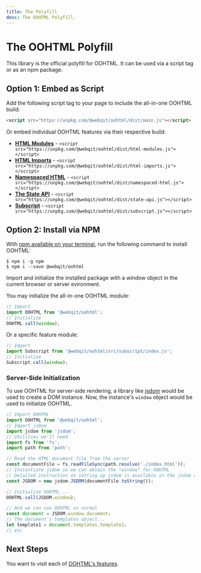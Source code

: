 ```yaml
---
title: The Polyfill
desc: The OOHTML Polyfill.
---
```

# The OOHTML Polyfill

This library is the official polyfill for OOHTML. It can be used via a script tag or as an npm package.

## Option 1: Embed as Script 

Add the following script tag to your page to include the all-in-one OOHTML build:

  ```html
  <script src="https://unpkg.com/@webqit/oohtml/dist/main.js"></script>
  ```

Or embed individual OOHTML features via their respective build:

  + **[HTML Modules](../../spec/html-modules)** - `<script src="https://unpkg.com/@webqit/oohtml/dist/html-modules.js"></script>`
  + **[HTML Imports](../../spec/html-imports)** - `<script src="https://unpkg.com/@webqit/oohtml/dist/html-imports.js"></script>`
  + **[Namespaced HTML](../../spec/namespaced-html)** - `<script src="https://unpkg.com/@webqit/oohtml/dist/namespaced-html.js"></script>`
  + **[The State API](../../spec/the-state-api)** - `<script src="https://unpkg.com/@webqit/oohtml/dist/state-api.js"></script>`
  + **[Subscript](../../spec/subscript)** - `<script src="https://unpkg.com/@webqit/oohtml/dist/subscript.js"></script>`

## Option 2: Install via NPM

With [npm available on your terminal](https://docs.npmjs.com/downloading-and-installing-node-js-and-npm), run the following command to install OOHTML:

```text
$ npm i -g npm
$ npm i --save @webqit/oohtml
```

Import and initialize the installed package with a *window* object in the current browser or server evironment.

You may initialize the all-in-one OOHTML module:

```js
// Import
import OOHTML from '@webqit/oohtml';
// Initialize
OOHTML.call(window);
```

Or a specific feature module:

```js
// Import
import Subscript from '@webqit/oohtml/src/subscript/index.js';
// Initialize
Subscript.call(window);
```

### Server-Side Initialization

To use OOHTML for server-side rendering, a library like [jsdom](https://github.com/jsdom/jsdom) would be used to create a DOM instance. Now, the instance's `window` object would be used to initialize OOHTML.

```js
// Import OOHTML
import OOHTML from '@webqit/oohtml';
// Import jsDom
import jsdom from 'jsdom';
// Utilities we'll need
import fs from 'fs';
import path from 'path';

// Read the HTML document file from the server
const documentFile = fs.readFileSync(path.resolve('./index.html'));
// Instantiate jsdom so we can obtain the "window" for OOHTML
// Detailed instruction on setting up jsdom is available in the jsdom docs
const JSDOM = new jsdom.JSDOM(documentFile.toString());

// Initialize OOHTML...
OOHTML.call(JSDOM.window);

// And we can use OOHTML as normal
const document = JSDOM.window.document;
// The document's templates object...
let template1 = document.templates.template1;
// etc
```

## Next Steps

You want to visit each of [OOHTML's features](../../spec).



